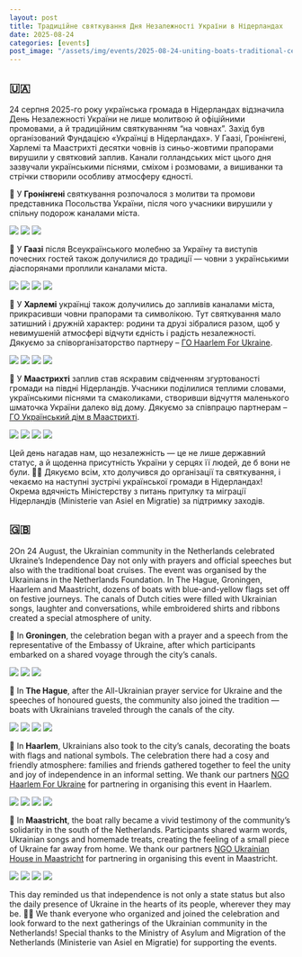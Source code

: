 ```yaml
---
layout: post
title: Традиційне святкування Дня Незалежності України в Нідерландах
date: 2025-08-24
categories: [events]
post_image: "/assets/img/events/2025-08-24-uniting-boats-traditional-celebration-of-ukraines-independence-day-in-the-netherlands/groningen1.webp"
---
```


## 🇺🇦

24 серпня 2025-го року українська громада в Нідерландах відзначила День Незалежності України не лише молитвою й офіційними промовами, а й традиційним святкуванням “на човнах”. Захід був організований Фундацією «Українці в Нідерландах».
У Гаазі, Гронінгені, Харлемі та Маастрихті десятки човнів із синьо-жовтими прапорами вирушили у святковий заплив. Канали голландських міст цього дня зазвучали українськими піснями, сміхом і розмовами, а вишиванки та стрічки створили особливу атмосферу єдності.

📍 У **Гронінгені** святкування розпочалося з молитви та промови представника Посольства України, після чого учасники вирушили у спільну подорож каналами міста.

<img class="img-fluid mt-25" src="/assets/img/events/2025-08-24-uniting-boats-traditional-celebration-of-ukraines-independence-day-in-the-netherlands/groningen2.webp" />
<img class="img-fluid mt-25" src="/assets/img/events/2025-08-24-uniting-boats-traditional-celebration-of-ukraines-independence-day-in-the-netherlands/groningen3.webp" />
<img class="img-fluid mt-25" src="/assets/img/events/2025-08-24-uniting-boats-traditional-celebration-of-ukraines-independence-day-in-the-netherlands/groningen4.webp" />

📍 У **Гаазі** після Всеукраїнського молебню за Україну та виступів почесних гостей також долучилися до традиції — човни з українськими діаспорянами проплили каналами міста.

<img class="img-fluid mt-25" src="/assets/img/events/2025-08-24-uniting-boats-traditional-celebration-of-ukraines-independence-day-in-the-netherlands/the-hague1.webp" />
<img class="img-fluid mt-25" src="/assets/img/events/2025-08-24-uniting-boats-traditional-celebration-of-ukraines-independence-day-in-the-netherlands/the-hague2.webp" />
<img class="img-fluid mt-25" src="/assets/img/events/2025-08-24-uniting-boats-traditional-celebration-of-ukraines-independence-day-in-the-netherlands/the-hague3.webp" />
<img class="img-fluid mt-25" src="/assets/img/events/2025-08-24-uniting-boats-traditional-celebration-of-ukraines-independence-day-in-the-netherlands/the-hague4.webp" />

📍 У **Харлемі** українці також долучились до запливів каналами міста, прикрасивши човни прапорами та символікою. Тут святкування мало затишний і дружній характер: родини та друзі зібралися разом, щоб у невимушеній атмосфері відчути єдність і радість незалежності. Дякуємо за співорганізаторство партнеру – [ГО Haarlem For Ukraine](https://www.linkedin.com/company/haarlem4ukraine/).

<img class="img-fluid mt-25" src="/assets/img/events/2025-08-24-uniting-boats-traditional-celebration-of-ukraines-independence-day-in-the-netherlands/haarlem1.webp" />
<img class="img-fluid mt-25" src="/assets/img/events/2025-08-24-uniting-boats-traditional-celebration-of-ukraines-independence-day-in-the-netherlands/haarlem2.webp" />
<img class="img-fluid mt-25" src="/assets/img/events/2025-08-24-uniting-boats-traditional-celebration-of-ukraines-independence-day-in-the-netherlands/haarlem3.webp" />
<img class="img-fluid mt-25" src="/assets/img/events/2025-08-24-uniting-boats-traditional-celebration-of-ukraines-independence-day-in-the-netherlands/haarlem4.webp" />

📍 У **Маастрихті** заплив став яскравим свідченням згуртованості громади на півдні Нідерландів. Учасники поділилися теплими словами, українськими піснями та смаколиками, створивши відчуття маленького шматочка України далеко від дому. Дякуємо за співпрацю партнерам – [ГО Український дім в Маастрихті](https://www.linkedin.com/company/ukrainian-house-in-maastricht/).

<img class="img-fluid mt-25" src="/assets/img/events/2025-08-24-uniting-boats-traditional-celebration-of-ukraines-independence-day-in-the-netherlands/maastricht1.webp" />
<img class="img-fluid mt-25" src="/assets/img/events/2025-08-24-uniting-boats-traditional-celebration-of-ukraines-independence-day-in-the-netherlands/maastricht2.webp" />
<img class="img-fluid mt-25" src="/assets/img/events/2025-08-24-uniting-boats-traditional-celebration-of-ukraines-independence-day-in-the-netherlands/maastricht3.webp" />
<img class="img-fluid mt-25" src="/assets/img/events/2025-08-24-uniting-boats-traditional-celebration-of-ukraines-independence-day-in-the-netherlands/maastricht4.webp" />

Цей день нагадав нам, що незалежність — це не лише державний статус, а й щоденна присутність України у серцях її людей, де б вони не були.
💙💛 Дякуємо всім, хто долучився до організації та святкування, і чекаємо на наступні зустрічі української громади в Нідерландах!
Окрема вдячність Міністерству з питань притулку та міграції Нідерландів (Ministerie van Asiel en Migratie) за підтримку заходів.

## 🇬🇧

2On 24 August, the Ukrainian community in the Netherlands celebrated Ukraine’s Independence Day not only with prayers and official speeches but also with the traditional boat cruises. The event was organised by the Ukrainians in the Netherlands Foundation.
In The Hague, Groningen, Haarlem and Maastricht, dozens of boats with blue-and-yellow flags set off on festive journeys. The canals of Dutch cities were filled with Ukrainian songs, laughter and conversations, while embroidered shirts and ribbons created a special atmosphere of unity.

📍 In **Groningen**, the celebration began with a prayer and a speech from the representative of the Embassy of Ukraine, after which participants embarked on a shared voyage through the city’s canals.

<img class="img-fluid mt-25" src="/assets/img/events/2025-08-24-uniting-boats-traditional-celebration-of-ukraines-independence-day-in-the-netherlands/groningen2.webp" />
<img class="img-fluid mt-25" src="/assets/img/events/2025-08-24-uniting-boats-traditional-celebration-of-ukraines-independence-day-in-the-netherlands/groningen3.webp" />
<img class="img-fluid mt-25" src="/assets/img/events/2025-08-24-uniting-boats-traditional-celebration-of-ukraines-independence-day-in-the-netherlands/groningen4.webp" />

📍 In **The Hague**, after the All-Ukrainian prayer service for Ukraine and the speeches of honoured guests, the community also joined the tradition — boats with Ukrainians traveled through the canals of the city.

<img class="img-fluid mt-25" src="/assets/img/events/2025-08-24-uniting-boats-traditional-celebration-of-ukraines-independence-day-in-the-netherlands/the-hague1.webp" />
<img class="img-fluid mt-25" src="/assets/img/events/2025-08-24-uniting-boats-traditional-celebration-of-ukraines-independence-day-in-the-netherlands/the-hague2.webp" />
<img class="img-fluid mt-25" src="/assets/img/events/2025-08-24-uniting-boats-traditional-celebration-of-ukraines-independence-day-in-the-netherlands/the-hague3.webp" />
<img class="img-fluid mt-25" src="/assets/img/events/2025-08-24-uniting-boats-traditional-celebration-of-ukraines-independence-day-in-the-netherlands/the-hague4.webp" />

📍 In **Haarlem**, Ukrainians also took to the city’s canals, decorating the boats with flags and national symbols. The celebration there had a cosy and friendly atmosphere: families and friends gathered together to feel the unity and joy of independence in an informal setting. We thank our partners [NGO Haarlem For Ukraine](https://www.linkedin.com/company/haarlem4ukraine/) for partnering in organising this event in Haarlem.

<img class="img-fluid mt-25" src="/assets/img/events/2025-08-24-uniting-boats-traditional-celebration-of-ukraines-independence-day-in-the-netherlands/haarlem1.webp" />
<img class="img-fluid mt-25" src="/assets/img/events/2025-08-24-uniting-boats-traditional-celebration-of-ukraines-independence-day-in-the-netherlands/haarlem2.webp" />
<img class="img-fluid mt-25" src="/assets/img/events/2025-08-24-uniting-boats-traditional-celebration-of-ukraines-independence-day-in-the-netherlands/haarlem3.webp" />
<img class="img-fluid mt-25" src="/assets/img/events/2025-08-24-uniting-boats-traditional-celebration-of-ukraines-independence-day-in-the-netherlands/haarlem4.webp" />

📍 In **Maastricht**, the boat rally became a vivid testimony of the community’s solidarity in the south of the Netherlands. Participants shared warm words, Ukrainian songs and homemade treats, creating the feeling of a small piece of Ukraine far away from home. We thank our partners [NGO Ukrainian House in Maastricht](https://www.linkedin.com/company/ukrainian-house-in-maastricht/) for partnering in organising this event in Maastricht.

<img class="img-fluid mt-25" src="/assets/img/events/2025-08-24-uniting-boats-traditional-celebration-of-ukraines-independence-day-in-the-netherlands/maastricht1.webp" />
<img class="img-fluid mt-25" src="/assets/img/events/2025-08-24-uniting-boats-traditional-celebration-of-ukraines-independence-day-in-the-netherlands/maastricht2.webp" />
<img class="img-fluid mt-25" src="/assets/img/events/2025-08-24-uniting-boats-traditional-celebration-of-ukraines-independence-day-in-the-netherlands/maastricht3.webp" />
<img class="img-fluid mt-25" src="/assets/img/events/2025-08-24-uniting-boats-traditional-celebration-of-ukraines-independence-day-in-the-netherlands/maastricht4.webp" />

This day reminded us that independence is not only a state status but also the daily presence of Ukraine in the hearts of its people, wherever they may be.
💙💛 We thank everyone who organized and  joined the celebration and look forward to the next gatherings of the Ukrainian community in the Netherlands!
Special thanks to the Ministry of Asylum and Migration of the Netherlands (Ministerie van Asiel en Migratie) for supporting the events.
